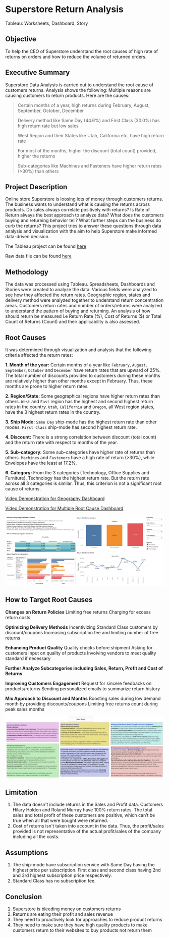 # Superstore Return Analysis
Tableau: Worksheets, Dashboard, Story

## Objective
To help the CEO of Superstore understand the root causes of high rate of returns on orders and how to reduce the volume of returned orders.

## Executive Summary
Superstore Data Analysis is carried out to understand the root cause of customers returns. Analysis shows the following:
Multiple reasons are causing customers to return products. Here are the causes:
> Certain months of a year, high returns during February, August, September, October, December
> 
> Delivery method like Same Day (44.6%) and First Class (30.0%) has high return rate but low sales
> 
> West Region and their States like Utah, California etc, have high return rate
> 
> For most of the months, higher the discount (total count) provided, higher the returns
> 
> Sub-categories like Machines and Fasteners have higher return rates (>30%) than others


## Project Description 
Online store Superstore is loosing lots of money through customers returns. The business wants to understand what is causing the returns across products. Do sales always correlate positively with returns? Is Rate of Return always the best approach to analyze data? What does the customers buying and returning behavior tell? What further steps can the business do curb the returns? This project tries to answer these questions through data analysis and visualization with the aim to help Superstore make informed data-driven decision.

The Tableau project can be found <a href='https://public.tableau.com/app/profile/vandana.dhakal/viz/SuperstoreReturnAnalysis_17431936226380/SuperstoreStory'><u>here</u></a>

Raw data file can be found <a href='https://github.com/vandanadhakal/Superstore-Return-Analysis/blob/main/Superstore.xls'><u>here</u></a>


## Methodology
The data was processed using Tableau. Spreadsheets, Dashboards and Stories were created to analyze the data. Various fields were analyzed to see how they affected the return rates. Geographic region, states and delivery method were analyzed together to understand return concentration areas. Customers return rates and number of orders/returns were analyzed to understand the pattern of buying and returning. An analysis of how should return be measured i.e Return Rate (%), Cost of Returns ($) or Total Count of Returns (Count) and their applicability is also assessed.

## Root Causes
It was determined through visualization and analysis that the following criteria affected the return rates:

**1. Month of the year:**
Certain months of a year like `February`, `August`, `September`, `October` and `December` have return rates that are upward of 25%. The total number of discounts provided to customers during these months are relatively higher than other months except in February. Thus, these months are prone to higher return rates.

**2. Region/State:**
Some geographical regions have higher return rates than others. `West` and `East` region has the highest and second highest return rates in the country. `Utah`, `California` and `Oregon`, all West region states, have the 3 highest return rates in the country.

**3. Ship Mode:**
`Same Day` ship-mode has the highest return rate than other modes. `First Class` ship-mode has second highest return rate.

**4. Discount:**
There is a strong correlation between discount (total count) and the return rate with respect to months of the year.

**5. Sub-category:**
Some sub-categories have higher rate of returns than others. `Machines` and `Fasteners` have a high rate of return (>30%), while Envelopes have the least at 17.2%.

**6. Category:**
From the 3 categories (Technology, Office Supplies and Furniture), Technology has the highest return rate. But the return rate across all 3 categories is similar. Thus, this criterion is not a significant root cause of returns.

[Video Demonstration for Geography Dashboard](https://www.youtube.com/watch?v=fxmY5O-TfiA)

[Video Demonstration for Multiple Root Cause Dashboard](https://www.youtube.com/watch?v=T-9-UZF3S3w)


<img src='https://github.com/vandanadhakal/Superstore-Return-Analysis/blob/main/Root%20Causes.png'>


## How to Target Root Causes

**Changes on Return Policies**
Limiting free returns 
Charging for excess return costs

**Optimizing Delivery Methods**
Incentivizing Standard Class customers by discount/coupons
Increasing subscription fee and limiting number of free returns

**Enhancing Product Quality**
Quality checks before shipment
Asking for customers input on quality of products
Involving vendors to meet quality standard if necessary

**Further Analyze Subcategories including Sales, Return, Profit and Cost of Returns**

**Improving Customers Engagement** 
Request for sincere feedbacks on products/returns
Sending personalized emails to summarize return history

**Mix Approach to Discount and Months**
Boosting sales during low demand month by providing discounts/coupons 
Limiting free returns count during peak sales months


<img src="https://github.com/vandanadhakal/Superstore-Return-Analysis/blob/main/Proposed%20Steps.png"> 

## Limitation
1. The data doesn't include returns in the Sales and Profit data. Customers Hilary Holden and Roland Murray have 100% return rates. The total sales and total profit of these customers are positive, which can’t be true when all that were bought were returned. 
2. Cost of returns isn't taken into account in the data. Thus, the profit/sales provided is not representative of the actual profit/sales of the company including all the costs.
## Assumptions
1. The ship-mode have subscription service with Same Day having the highest price per subscription. First class and second class having 2nd and 3rd highest subscription price respectively.
2. Standard Class has no subscription fee.

## Conclusion
1. Superstore is bleeding money on customers returns
2. Returns are eating their profit and sales revenue
3. They need to proactively look for approaches to reduce product returns
4. They need to make sure they have high quality products to make customers return to their websites to buy products not return them

